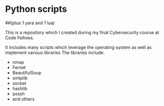 # Python scripts
##(plus 1 yara and 1 lua)

This is a repository which I created during my final Cybersecurity course at Code Fellows. 

It includes many scripts which leverage the operating system as well as implement various libraries
The libraries include:
- nmap
- Fernet
- BeautifulSoup
- smtplib
- socket
- hashlib
- pxssh
- and others
